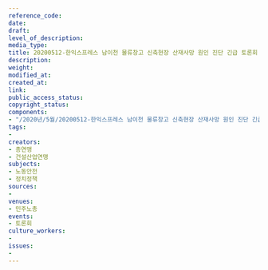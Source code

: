 ```yaml
---
reference_code: 
date: 
draft: 
level_of_description: 
media_type: 
title: 20200512-한익스프레스 남이천 물류창고 신축현장 산재사망 원인 진단 긴급 토론회
description: 
weight: 
modified_at: 
created_at: 
link: 
public_access_status: 
copyright_status: 
components:
- "/2020년/5월/20200512-한익스프레스 남이천 물류창고 신축현장 산재사망 원인 진단 긴급 토론회/_CTU8224.jpg"
tags:
- 
creators:
- 총연맹
- 건설산업연맹
subjects:
- 노동안전
- 정치정책
sources:
- 
venues:
- 민주노총
events:
- 토론회
culture_workers:
- 
issues:
- 
---
```

